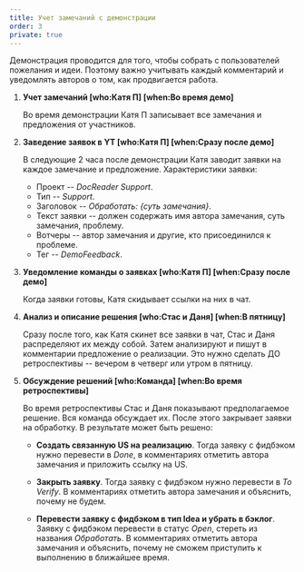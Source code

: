```yaml
---
title: Учет замечаний с демонстрации
order: 3
private: true
---
```

Демонстрация проводится для того, чтобы собрать с пользователей пожелания и идеи. Поэтому важно учитывать каждый комментарий и уведомлять авторов о том, как продвигается работа.

1. **Учет замечаний [who:Катя П] [when:Во время демо]**

    Во время демонстрации Катя П записывает все замечания и предложения от участников.

2. **Заведение заявок в YT [who:Катя П] [when:Сразу после демо]**

    В следующие 2 часа после демонстрации Катя заводит заявки на каждое замечание и предложение. Характеристики заявки:
    - Проект -- *DocReader Support*.
    - Тип -- *Support*.
    - Заголовок -- *Обработать: {суть замечания}*.
    - Текст заявки -- должен содержать имя автора замечания, суть замечания, проблему.
    - Вотчеры -- автор замечания и другие, кто присоединился к проблеме.
    - Тег -- *DemoFeedback*.

3. **Уведомление команды о заявках [who:Катя П] [when:Сразу после демо]**

    Когда заявки готовы, Катя скидывает ссылки на них в чат.

4. **Анализ и описание решения [who:Стас и Даня] [when:В пятницу]**

    Сразу после того, как Катя скинет все заявки в чат, Стас и Даня распределяют их между собой. Затем анализируют и пишут в комментарии предложение о реализации. Это нужно сделать ДО ретроспективы -- вечером в четверг или утром в пятницу.

4. **Обсуждение решений [who:Команда] [when:Во время ретроспективы]**

    Во время ретроспективы Стас и Даня показывают предполагаемое решение. Вся команда обсуждает их. После этого закрывает заявки на обработку. В результате может быть решено:

    - **Создать связанную US на реализацию**. Тогда заявку с фидбэком нужно перевести в *Done*, в комментариях отметить автора замечания и приложить ссылку на US.

    - **Закрыть заявку**. Тогда заявку с фидбэком нужно перевести в *To Verify*. В комментариях отметить автора замечания и объяснить, почему не будем.

    - **Перевести заявку с фидбэком в тип Idea и убрать в бэклог**. Заявку с фидбэком перевести в статус *Open*, стереть из названия *Обработать*. В комментариях отметить автора замечания и объяснить, почему не сможем приступить к выполнению в ближайшее время.
